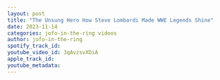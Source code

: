 ```yaml
---
layout: post
title: "The Unsung Hero How Steve Lombardi Made WWE Legends Shine"
date: 2023-11-14
categories: jofo-in-the-ring videos
author: jofo-in-the-ring
spotify_track_id: 
youtube_video_id: 3qAvzsvXDiA
apple_track_id: 
youtube_metadata: 
---
```

